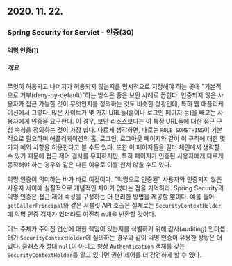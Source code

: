 ## 2020. 11. 22.

### Spring Security for Servlet - 인증(30)

#### 익명 인증(1)

##### 개요

무엇이 허용되고 나머지가 허용되지 않는지를 명시적으로 지정해야 하는 곳에 "기본적으로 거부(deny-by-default)"하는 방식은 좋은 보안 사례로 꼽힌다. 인증되지 않은 사용자가 접근 가능한 것이 무엇인지를 정의하는 것도 비슷한 상황인데, 특히 웹 애플리케이션에서 그렇다. 많은 사이트가 몇 가지 URL들(홈이나 로그인 페이지 등)을 빼고는 사용자에게 인증을 요구한다. 이 경우, 보안 리소스보다는 이 특정 URL들에 대한 접근 구성 속성을 정의하는 것이 가장 쉽다. 다르게 생각하면, 때로는 `ROLE_SOMETHING`이 기본적으로 필요하며 애플리케이션의 홈, 로그인, 로그아웃 페이지와 같이 이 규칙에 대한 몇 가지 예외 사항을 허용한다고 볼 수도 있다. 또한 이 페이지들을 필터 체인에서 생략할 수 있기 때문에 접근 제어 검사를 우회하지만, 특히 페이지가 인증된 사용자에게 다르게 동작해야 하는 경우와 같은 다른 이유로 이를 원치 않을 수도 있다. 

익명 인증이 의미하는 바가 바로 이것이다. "익명으로 인증된" 사용자와 인증되지 않은 사용자 사이에 실질적으로 개념적인 차이가 없다는 점을 기억하라. Spring Security의 익명 인증은 접근 제어 속성을 구성하는 더 편리한 방법을 제공할 뿐이다. 예를 들어 `getCallerPrincipal`와 같은 서블릿 API 호출은 실제로는 `SecurityContextHolder`에 익명 인증 객체가 있더라도 여전히 null을 반환할 것이다.

어느 주체가 주어진 연산에 대한 책임이 있는지를 식별하기 위해 감사(auditing) 인터셉터가 `SecurityContextHolder`에 질의하는 경우와 같이 익명 인증이 유용한 상황은 더 있다. 클래스가 절대 `null`이 아니고 항상 `Authentication` 객체를 갖는 `SecurityContextHolder`를 알고 있다면 권한 제어를 더 강건하게 할 수 있다.

